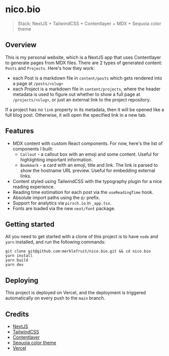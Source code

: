 # nico.bio

> Stack: NextJS + TailwindCSS + Contentlayer + MDX + Sequoia color theme

## Overview

This is my personal website, which is a NextJS app that uses Contentlayer to generate pages from MDX files.
There are 2 types of generated content: `Posts` and `Projects`. Here's how they work:

- each Post is a markdown file in `content/posts` which gets rendered into a page at `/posts/<slug>`
- each Project is a markdown file in `content/projects`, where the header metadata is used to figure out
  whether to show a full page at `/projects/<slug>`, or just an external link to the project repository.

If a project has no `link` property in its metadata, then it will be opened like a full blog post.
Otherwise, it will open the specified link in a new tab.

## Features

- MDX content with custom React components. For now, here's the list of components I built:
  - `Callout` - a callout box with an emoji and some content. Useful for highlighting important information.
  - `Bookmark` - a card with an emoji, title and link. The link is parsed to show the hostname URL preview. Useful for embedding external links.
- Content styled using TailwindCSS with the typography plugin for a nice reading experience.
- Reading time estimation for each post via the `useReadingTime` hook.
- Absolute import paths using the `@/` prefix.
- Support for analytics via `pirsch.io` in `_app.tsx`.
- Fonts are loaded via the new `next/font` package.

## Getting started

All you need to get started with a clone of this project is to have `node` and `yarn` installed, and run the following commands:

```
git clone git@github.com:merklefruit/nico.bio.git && cd nico.bio
yarn install
yarn build
yarn dev
```

## Deploying

This project is deployed on Vercel, and the deployment is triggered automatically on every push to the `main` branch.

## Credits

- [NextJS](https://nextjs.org/)
- [TailwindCSS](https://tailwindcss.com/)
- [Contentlayer](https://contentlayer.dev/)
- [Sequoia color theme](https://sequoiatheme.com/)
- [Vercel](https://vercel.com/)
